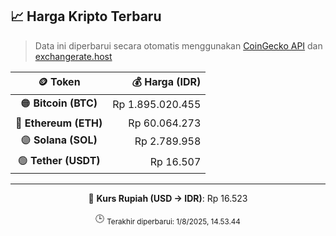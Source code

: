 

<!-- HARGA_KRIPTO -->
## 📈 Harga Kripto Terbaru

> Data ini diperbarui secara otomatis menggunakan [CoinGecko API](https://www.coingecko.com/) dan [exchangerate.host](https://exchangerate.host/)

<div align="center">

| 🪙 Token | 💰 Harga (IDR) |
|:------:|---------------:|
| 🟠 **Bitcoin (BTC)**   | Rp 1.895.020.455 |
| 🔵 **Ethereum (ETH)**  | Rp 60.064.273 |
| 🟣 **Solana (SOL)**    | Rp 2.789.958 |
| 🟢 **Tether (USDT)**   | Rp 16.507 |

---

💱 **Kurs Rupiah (USD → IDR)**: Rp 16.523

🕒 <sub>Terakhir diperbarui: 1/8/2025, 14.53.44</sub>

</div>
<!-- /HARGA_KRIPTO -->